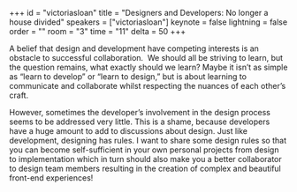 ﻿+++
id = "victoriasloan"
title = "Designers and Developers: No longer a house divided"
speakers = ["victoriasloan"]
keynote = false
lightning = false
order = ""
room = "3"
time = "11"
delta = 50
+++

A belief that design and development have competing interests is an obstacle to successful collaboration. 
We should all be striving to learn, but the question remains, what exactly should we learn? Maybe it isn’t as simple as “learn to develop” or “learn to design,” but is about learning to communicate and collaborate whilst respecting the nuances of each other’s craft.

However, sometimes the developer’s involvement in the design process seems to be addressed very little. This is a shame, because developers have a huge amount to add to discussions about design.
Just like development, designing has rules. I want to share some design rules so that you can become self-sufficient in your own personal projects from design to implementation which in turn should also make you a better collaborator to design team members resulting in the creation of complex and beautiful front-end experiences!